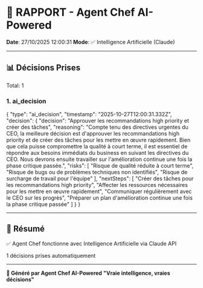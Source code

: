 # 🤖 RAPPORT - Agent Chef AI-Powered

**Date**: 27/10/2025 12:00:31
**Mode**: ✅ Intelligence Artificielle (Claude)

---

## 📊 Décisions Prises

Total: 1


### 1. ai_decision

{
  "type": "ai_decision",
  "timestamp": "2025-10-27T12:00:31.332Z",
  "decision": {
    "decision": "Approuver les recommandations high priority et créer des tâches",
    "reasoning": "Compte tenu des directives urgentes du CEO, la meilleure décision est d'approuver les recommandations high priority et de créer des tâches pour les mettre en œuvre rapidement. Bien que cela puisse compromettre la qualité à court terme, il est essentiel de répondre aux besoins immédiats du business en suivant les directives du CEO. Nous devrons ensuite travailler sur l'amélioration continue une fois la phase critique passée.",
    "risks": [
      "Risque de qualité réduite à court terme",
      "Risque de bugs ou de problèmes techniques non identifiés",
      "Risque de surcharge de travail pour l'équipe"
    ],
    "nextSteps": [
      "Créer des tâches pour les recommandations high priority",
      "Affecter les ressources nécessaires pour les mettre en œuvre rapidement",
      "Communiquer régulièrement avec le CEO sur les progrès",
      "Préparer un plan d'amélioration continue une fois la phase critique passée"
    ]
  }
}


---

## 🎯 Résumé

✅ Agent Chef fonctionne avec Intelligence Artificielle via Claude API

1 décisions prises automatiquement

---

**🤖 Généré par Agent Chef AI-Powered**
**"Vraie intelligence, vraies décisions"**
